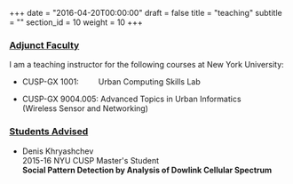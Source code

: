 +++
date = "2016-04-20T00:00:00"
draft = false
title = "teaching"
subtitle = ""
section_id = 10
weight = 10
+++

### <u>Adjunct Faculty</u>
I am a teaching instructor for the following courses at New York University:

- CUSP-GX 1001: &nbsp;&nbsp;&nbsp;&nbsp;&nbsp;&nbsp;&nbsp;&nbsp;Urban Computing Skills Lab

- CUSP-GX 9004.005: Advanced Topics in Urban Informatics
<br/>(Wireless Sensor and Networking)


### <u>Students Advised</u>
- Denis Khryashchev
<br/>2015-16 NYU CUSP Master's Student 
<br/>**Social Pattern Detection by Analysis of Dowlink Cellular Spectrum**
